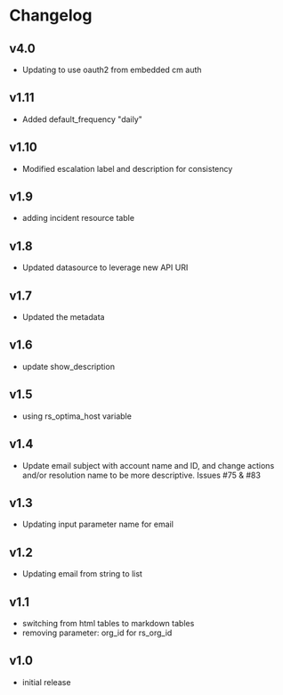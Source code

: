 # Changelog

## v4.0

- Updating to use oauth2 from embedded cm auth

## v1.11

- Added default_frequency "daily"

## v1.10

- Modified escalation label and description for consistency

## v1.9

- adding incident resource table

## v1.8

- Updated datasource to leverage new API URI

## v1.7

- Updated the metadata

## v1.6

- update show_description

## v1.5

- using rs_optima_host variable

## v1.4

- Update email subject with account name and ID, and change actions and/or resolution name to be more descriptive. Issues #75 & #83

## v1.3

- Updating input parameter name for email

## v1.2

- Updating email from string to list

## v1.1

- switching from html tables to markdown tables
- removing parameter: org_id for rs_org_id

## v1.0

- initial release
